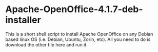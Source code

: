 # Apache-OpenOffice-4.1.7-deb-installer
This is a short shell script to install Apache OpenOffice on any Debian based linux OS (i.e. Debian, Ubuntu, Zorin, etc).  All you need to do is download the other file here and run it.  
